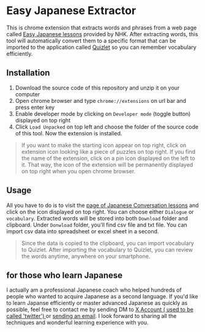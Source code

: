 # Easy Japanese Extractor
This is chrome extension that extracts words and phrases from a web page called [Easy Japanese lessons](https://www.nhk.or.jp/lesson/en/lessons) provided by NHK. After extracting words, this tool will automatically convert them to a specific format that can be imported to the application called [Quizlet](http://quizlet.com) so you can remember vocabulary efficiently.


## Installation
1. Download the source code of this repository and unzip it on your computer
2. Open chrome browser and type `chrome://extensions` on url bar and press enter key
3. Enable developer mode by clicking on `Developer mode` (toggle button) displayed on top right
4. Click `Load Unpacked` on top left and choose the folder of the source code of this tool. Now the extension is installed.

> If you want to make the starting icon appear on top right, click on extension icon looking like a piece of puzzles on top right. If you find the name of the extension, click on a pin icon displayed on the left to it. That way, the icon of the extension will be permanently displayed on top right when you open chrome browser.


## Usage
All you have to do is to visit the [page of Japanese Conversation lessons](https://www.nhk.or.jp/lesson/en/lessons/01.html) and click on the icon displayed on top right. You can choose either `Dialogue` or `vocabulary`. Extracted words will be stored into both `Download` folder and clipboard. Under `Donwload` folder, you'll find csv file and txt file. You can import csv data into spreadsheet or excel sheet in a second.
<br>

> Since the data is copied to the clipboard, you can import vocabulary to Quizlet. After importing the vocabulary to Quizlet, you can review the words anytime, anywhere on your smartphone.


## for those who learn Japanese
I actually am a professional Japanese coach who helped hundreds of people who wanted to acquire Japanese as a second language. If you'd like to learn Japanse efficiently or master advanced Japanese as quickly as possible, feel free to contact me by sending DM to [ X Account ( used to be called 'twitter') ](https://twitter.com/Koki33621949) or [sending an email](koki.kusuhara.business@gmail.com). I look forward to sharing all the techniques and wonderful learning experience with you.